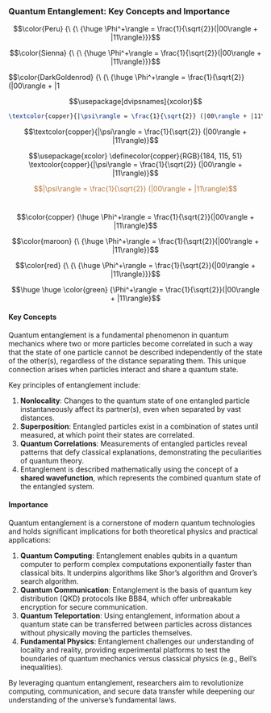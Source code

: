 
### Quantum Entanglement: Key Concepts and Importance

$$\color{Peru} {\ {\ {\huge \Phi^+\rangle = \frac{1}{\sqrt{2}}(|00\rangle + |11\rangle}}}$$


$$\color{Sienna} {\ {\ {\huge \Phi^+\rangle = \frac{1}{\sqrt{2}}(|00\rangle + |11\rangle}}}$$

$$\color{DarkGoldenrod} {\ {\ {\huge \Phi^+\rangle = \frac{1}{\sqrt{2}}(|00\rangle + |1

$$\usepackage[dvipsnames]{xcolor}$$

```latex
\textcolor{copper}{|\psi\rangle = \frac{1}{\sqrt{2}} (|00\rangle + |11\rangle)}
```


$$\textcolor{copper}{|\psi\rangle = \frac{1}{\sqrt{2}} (|00\rangle + |11\rangle)}$$


$$\usepackage{xcolor}
\definecolor{copper}{RGB}{184, 115, 51}
\textcolor{copper}{|\psi\rangle = \frac{1}{\sqrt{2}} (|00\rangle + |11\rangle)}$$

<span style="color: rgb(184, 115, 51);">$$|\psi\rangle = \frac{1}{\sqrt{2}} (|00\rangle + |11\rangle)$$</span>



#


$$\color{copper} {\huge \Phi^+\rangle = \frac{1}{\sqrt{2}}(|00\rangle + |11\rangle}$$


$$\color{maroon} {\ {\huge \Phi^+\rangle = \frac{1}{\sqrt{2}}(|00\rangle + |11\rangle}}$$

$$\color{red} {\ {\ {\huge \Phi^+\rangle = \frac{1}{\sqrt{2}}(|00\rangle + |11\rangle}}}$$


$$\huge \huge \color{green} {\Phi^+\rangle = \frac{1}{\sqrt{2}}(|00\rangle + |11\rangle}$$  


  

#### Key Concepts  

Quantum entanglement is a fundamental phenomenon in quantum mechanics where two or more particles become correlated in such a way that the state of one particle cannot be described independently of the state of the other(s), regardless of the distance separating them. This unique connection arises when particles interact and share a quantum state.


Key principles of entanglement include:  

1. **Nonlocality**: Changes to the quantum state of one entangled particle instantaneously affect its partner(s), even when separated by vast distances.  
2. **Superposition**: Entangled particles exist in a combination of states until measured, at which point their states are correlated.  
3. **Quantum Correlations**: Measurements of entangled particles reveal patterns that defy classical explanations, demonstrating the peculiarities of quantum theory.
4. Entanglement is described mathematically using the concept of a **shared wavefunction**, which represents the combined quantum state of the entangled system.  


#### Importance  
Quantum entanglement is a cornerstone of modern quantum technologies and holds significant implications for both theoretical physics and practical applications:  

1. **Quantum Computing**: Entanglement enables qubits in a quantum computer to perform complex computations exponentially faster than classical bits. It underpins algorithms like Shor’s algorithm and Grover’s search algorithm.  
2. **Quantum Communication**: Entanglement is the basis of quantum key distribution (QKD) protocols like BB84, which offer unbreakable encryption for secure communication.  
3. **Quantum Teleportation**: Using entanglement, information about a quantum state can be transferred between particles across distances without physically moving the particles themselves.  
4. **Fundamental Physics**: Entanglement challenges our understanding of locality and reality, providing experimental platforms to test the boundaries of quantum mechanics versus classical physics (e.g., Bell’s inequalities).  

By leveraging quantum entanglement, researchers aim to revolutionize computing, communication, and secure data transfer while deepening our understanding of the universe’s fundamental laws.




